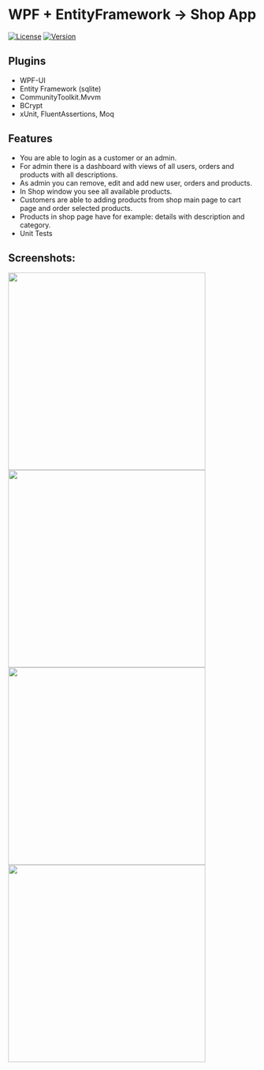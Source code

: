 # WPF + EntityFramework -> Shop App

[![License](https://img.shields.io/badge/license-MIT-blue.svg)](https://opensource.org/licenses/MIT)
[![Version](https://img.shields.io/badge/version-v0.5.6-brightgreen.svg)](https://github.com/WebSpruce/mauiOperationsOnObjects/releases)

## Plugins
- WPF-UI
- Entity Framework (sqlite)
- CommunityToolkit.Mvvm
- BCrypt
- xUnit, FluentAssertions, Moq

## Features

- You are able to login as a customer or an admin.
- For admin there is a dashboard with views of all users, orders and products with all descriptions.
- As admin you can remove, edit and add new user, orders and products.
- In Shop window you see all available products.
- Customers are able to adding products from shop main page to cart page and order selected products.
- Products in shop page have for example: details with description and category.
- Unit Tests

## Screenshots:
<img src="https://github.com/WebSpruce/WpfListEntityFramework/assets/117351406/3087b3c3-a8eb-4ce7-a9b8-125b0ef0d305" width=400>
<img src="https://github.com/WebSpruce/WpfListEntityFramework/assets/117351406/2d2ce34e-b4e2-412e-afa8-3919dd7e982a" width=400>
<img src="https://github.com/WebSpruce/WpfListEntityFramework/assets/117351406/c7ae481a-da3a-4cbb-b604-999ff151902a" width=400>
<img src="https://github.com/WebSpruce/WpfListEntityFramework/assets/117351406/7d55af31-ed98-4515-87f1-9b9290302f96" width=400>
